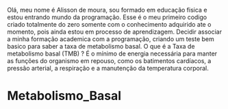 Olá, meu nome é Alisson de moura, sou formado em educação fisica e estou entrando mundo da programação.
Esse é o meu primeiro codigo criado totalmente do zero somente com o conhecimento adquirido ate o momento, pois ainda estou em processo de aprendizagem.
Decidir associar a minha formação academica com a programação, criando um teste bem basico para saber a taxa de metabolismo basal.
O que é a Taxa de metabolismo basal (TMB) ? É o mínimo de energia necessária para manter as funções do organismo em repouso, como os batimentos cardíacos, a pressão arterial, a respiração e a manutenção da temperatura corporal.

# Metabolismo_Basal
